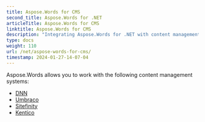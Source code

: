 ```yaml
---
title: Aspose.Words for CMS
second_title: Aspose.Words for .NET
articleTitle: Aspose.Words for CMS
linktitle: Aspose.Words for CMS
description: "Integrating Aspose.Words for .NET with content management systems using C#."
type: docs
weight: 110
url: /net/aspose-words-for-cms/
timestamp: 2024-01-27-14-07-04
---
```


Aspose.Words allows you to work with the following content management systems:

- [DNN](/words/net/aspose-words-net-for-dnn/)
- [Umbraco](/words/net/aspose-words-net-for-umbraco/)
- [Sitefinity](/words/net/aspose-words-net-for-sitefinity/)
- [Kentico](/words/net/aspose-words-net-for-kentico/)

